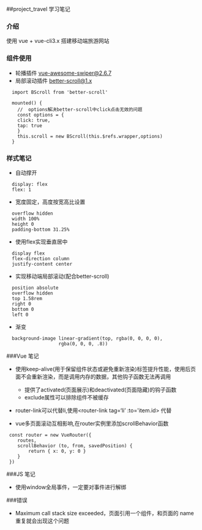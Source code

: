 ##project_travel 学习笔记

### 介绍

 使用 vue + vue-cli3.x 搭建移动端旅游网站

### 组件使用

- 轮播插件 [vue-awesome-swiper@2.6.7](https://github.com/surmon-china/vue-awesome-swiper/tree/v2.6.7)
- 局部滚动插件 [better-scroll@1.x](https://github.com/ustbhuangyi/better-scroll)
```
  import BScroll from 'better-scroll'

  mounted() {
    //  options解决better-scroll中click点击无效的问题
    const options = {
    click: true,
    tap: true
    }
    this.scroll = new BScroll(this.$refs.wrapper,options)
  }
```

### 样式笔记

- 自动撑开
```
  display: flex
  flex: 1
```
- 宽度固定，高度按宽高比设置
```
  overflow hidden
  width 100%
  height 0
  padding-bottom 31.25%
```

- 使用flex实现垂直居中
```
  display flex
  flex-direction column
  justify-content center
```

- 实现移动端局部滚动(配合better-scroll)
```
  position absolute
  overflow hidden
  top 1.58rem
  right 0
  bottom 0
  left 0
```

- 渐变
```
  background-image linear-gradient(top, rgba(0, 0, 0, 0), 
                   rgba(0, 0, 0, .8))
```

###Vue 笔记
- 使用keep-alive(用于保留组件状态或避免重新渲染)标签提升性能，使用后页面不会重新渲染，而是调用内存的数据，其他钩子函数无法再调用
    + 提供了activated(页面展示)和deactivated(页面隐藏)的钩子函数
    + exclude属性可以排除组件不被缓存
    
- router-link可以代替li,使用<router-link tag=‘li’ :to='item.id> 代替

- vue多页面滚动互相影响,在router实例里添加scrollBehavior函数
```
 const router = new VueRouter({
    routes,
    scrollBehavior (to, from, savedPosition) {
        return { x: 0, y: 0 }
    } 
 })
```
   



###JS 笔记
- 使用window全局事件，一定要对事件进行解绑

###错误

- Maximum call stack size exceeded，页面引用一个组件，和页面的 name 重复就会出现这个问题
